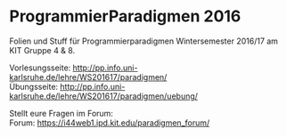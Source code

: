 # ProgrammierParadigmen 2016
Folien und Stuff für Programmierparadigmen Wintersemester 2016/17 am KIT Gruppe 4 & 8.

Vorlesungsseite: http://pp.info.uni-karlsruhe.de/lehre/WS201617/paradigmen/  
Übungsseite: http://pp.info.uni-karlsruhe.de/lehre/WS201617/paradigmen/uebung/

Stellt eure Fragen im Forum:  
Forum: https://i44web1.ipd.kit.edu/paradigmen_forum/
